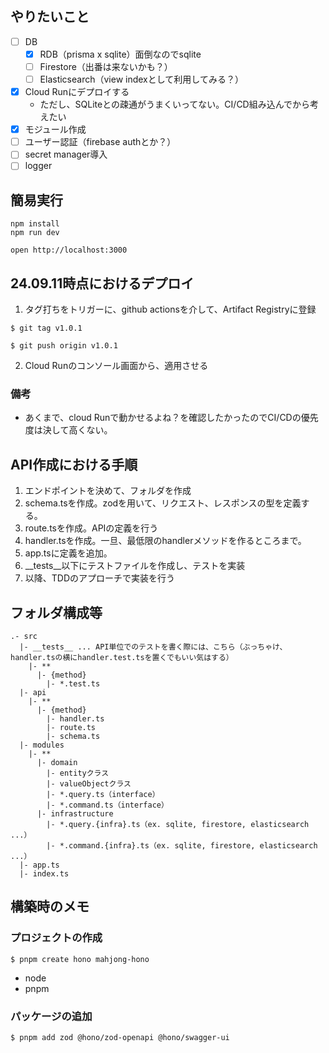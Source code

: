 ## やりたいこと

- [ ] DB
  - [x] RDB（prisma x sqlite）面倒なのでsqlite
  - [ ] Firestore（出番は来ないかも？）
  - [ ] Elasticsearch（view indexとして利用してみる？）
- [x] Cloud Runにデプロイする
  - ただし、SQLiteとの疎通がうまくいってない。CI/CD組み込んでから考えたい
- [x] モジュール作成
- [ ] ユーザー認証（firebase authとか？）
- [ ] secret manager導入
- [ ] logger

## 簡易実行
```
npm install
npm run dev
```

```
open http://localhost:3000
```

## 24.09.11時点におけるデプロイ

1. タグ打ちをトリガーに、github actionsを介して、Artifact Registryに登録
```
$ git tag v1.0.1

$ git push origin v1.0.1
```

2. Cloud Runのコンソール画面から、適用させる

### 備考
- あくまで、cloud Runで動かせるよね？を確認したかったのでCI/CDの優先度は決して高くない。

## API作成における手順

1. エンドポイントを決めて、フォルダを作成
2. schema.tsを作成。zodを用いて、リクエスト、レスポンスの型を定義する。
3. route.tsを作成。APIの定義を行う
4. handler.tsを作成。一旦、最低限のhandlerメソッドを作るところまで。
5. app.tsに定義を追加。
6. __tests__以下にテストファイルを作成し、テストを実装
7. 以降、TDDのアプローチで実装を行う

## フォルダ構成等

```
.- src
  |- __tests__ ... API単位でのテストを書く際には、こちら（ぶっちゃけ、handler.tsの横にhandler.test.tsを置くでもいい気はする）
    |- **
      |- {method}
        |- *.test.ts
  |- api
    |- **
      |- {method}
        |- handler.ts
        |- route.ts
        |- schema.ts
  |- modules
    |- **
      |- domain
        |- entityクラス
        |- valueObjectクラス
        |- *.query.ts（interface）
        |- *.command.ts（interface）
      |- infrastructure
        |- *.query.{infra}.ts（ex. sqlite, firestore, elasticsearch ...）
        |- *.command.{infra}.ts（ex. sqlite, firestore, elasticsearch ...）
  |- app.ts
  |- index.ts
```

## 構築時のメモ

### プロジェクトの作成

```
$ pnpm create hono mahjong-hono
```

- node
- pnpm

### パッケージの追加

```
$ pnpm add zod @hono/zod-openapi @hono/swagger-ui
```